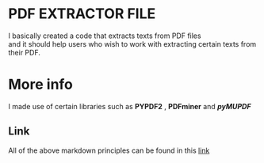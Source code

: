 
PDF EXTRACTOR FILE
=================

I basically created a code that extracts texts from PDF files <br>
and it should help users who wish to work with extracting certain texts from their PDF.

# More info
I made use of certain libraries such as **PYPDF2** , __PDFminer__ and ***pyMUPDF***

Link
----
All of the above markdown principles can be found in this [link](https://www.markdownguide.org/basic-syntax/#links)
